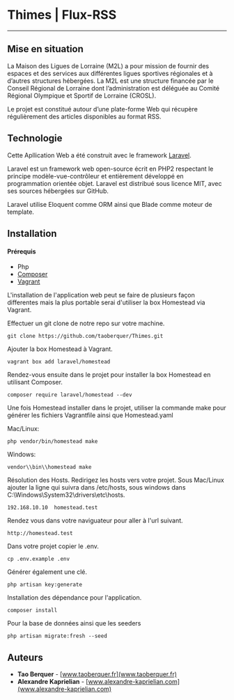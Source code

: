 
# Thimes | Flux-RSS
***

## Mise en situation 
La Maison des Ligues de Lorraine (M2L) a pour mission de fournir des espaces et des services aux différentes ligues sportives régionales et à d’autres structures hébergées. La M2L est une structure financée par le Conseil Régional de Lorraine dont l’administration est déléguée au Comité Régional Olympique et Sportif de Lorraine (CROSL).

Le projet est constitué autour d’une plate-forme Web qui récupère régulièrement des articles disponibles au format RSS.

## Technologie 

Cette Apllication Web a été construit avec le framework [Laravel](https://laravel.com/).

Laravel est un framework web open-source écrit en PHP2 respectant le principe modèle-vue-contrôleur et entièrement développé en programmation orientée objet. Laravel est distribué sous licence MIT, avec ses sources hébergées sur GitHub. 

Laravel utilise Eloquent comme ORM ainsi que Blade comme moteur de template. 

## Installation 

#### Prérequis
* Php
* [Composer](https://getcomposer.org/)
* [Vagrant](https://www.vagrantup.com/) 

L'installation de l'application web peut se faire de plusieurs façon differentes mais la plus portable serai d'utiliser la box Homestead via Vagrant.

Effectuer un git clone de notre repo sur votre machine.
    
    git clone https://github.com/taoberquer/Thimes.git
    
Ajouter la box Homestead à Vagrant.

    vagrant box add laravel/homestead

Rendez-vous ensuite dans le projet pour installer la box Homestead en utilisant Composer.

    composer require laravel/homestead --dev
    
    
Une fois Homestead installer dans le projet, utiliser la commande make pour générer les fichiers Vagrantfile ainsi que Homestead.yaml

Mac/Linux:

    php vendor/bin/homestead make
    
Windows: 

    vendor\\bin\\homestead make
    
Résolution des Hosts. Redirigez les hosts vers votre projet. 
Sous Mac/Linux ajouter la ligne qui suivra dans /etc/hosts, sous windows dans C:\Windows\System32\drivers\etc\hosts.

    192.168.10.10  homestead.test
    
Rendez vous dans votre naviguateur pour aller à l'url suivant.

    http://homestead.test
    
Dans votre projet copier le .env.

    cp .env.example .env
    
Générer également une clé.
    
    php artisan key:generate
    
Installation des dépendance pour l'application. 

    composer install
    
Pour la base de données ainsi que les seeders

    php artisan migrate:fresh --seed

## Auteurs

* **Tao Berquer** - [www.taoberquer.fr](www.taoberquer.fr)
* **Alexandre Kaprielian** - [www.alexandre-kaprielian.com](www.alexandre-kaprielian.com)
